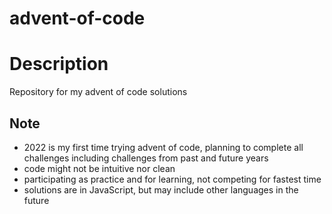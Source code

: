 # advent-of-code

# Description
Repository for my advent of code solutions

## Note
* 2022 is my first time trying advent of code, planning to complete all challenges including challenges from past and future years
* code might not be intuitive nor clean
* participating as practice and for learning, not competing for fastest time
* solutions are in JavaScript, but may include other languages in the future
